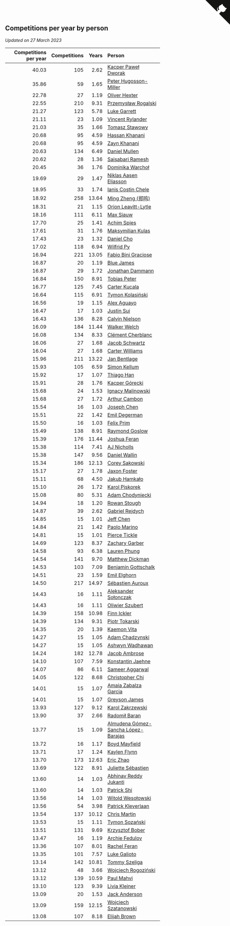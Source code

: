 ## Competitions per year by person

*Updated on 27 March 2023*

| Competitions per year | Competitions | Years | Person |
| ---: | ---: | ---: | :--- |
| 40.03 | 105 | 2.62 | [Kacper Paweł Dworak](https://www.worldcubeassociation.org/persons/2020DWOR01) |
| 35.86 | 59 | 1.65 | [Peter Hugosson-Miller](https://www.worldcubeassociation.org/persons/2021HUGO01) |
| 22.78 | 27 | 1.19 | [Oliver Hexter](https://www.worldcubeassociation.org/persons/2022HEXT01) |
| 22.55 | 210 | 9.31 | [Przemysław Rogalski](https://www.worldcubeassociation.org/persons/2013ROGA02) |
| 21.27 | 123 | 5.78 | [Luke Garrett](https://www.worldcubeassociation.org/persons/2017GARR05) |
| 21.11 | 23 | 1.09 | [Vincent Rylander](https://www.worldcubeassociation.org/persons/2022RYLA01) |
| 21.03 | 35 | 1.66 | [Tomasz Stawowy](https://www.worldcubeassociation.org/persons/2021STAW01) |
| 20.68 | 95 | 4.59 | [Hassan Khanani](https://www.worldcubeassociation.org/persons/2018KHAN26) |
| 20.68 | 95 | 4.59 | [Zayn Khanani](https://www.worldcubeassociation.org/persons/2018KHAN28) |
| 20.63 | 134 | 6.49 | [Daniel Mullen](https://www.worldcubeassociation.org/persons/2016MULL04) |
| 20.62 | 28 | 1.36 | [Saisabari Ramesh](https://www.worldcubeassociation.org/persons/2021RAME01) |
| 20.45 | 36 | 1.76 | [Dominika Warchoł](https://www.worldcubeassociation.org/persons/2021WARC01) |
| 19.69 | 29 | 1.47 | [Niklas Aasen Eliasson](https://www.worldcubeassociation.org/persons/2021ELIA01) |
| 18.95 | 33 | 1.74 | [Ianis Costin Chele](https://www.worldcubeassociation.org/persons/2021CHEL01) |
| 18.92 | 258 | 13.64 | [Ming Zheng (郑鸣)](https://www.worldcubeassociation.org/persons/2009ZHEN11) |
| 18.31 | 21 | 1.15 | [Orion Leavitt-Lytle](https://www.worldcubeassociation.org/persons/2022LEAV01) |
| 18.16 | 111 | 6.11 | [Max Siauw](https://www.worldcubeassociation.org/persons/2017SIAU02) |
| 17.70 | 25 | 1.41 | [Achim Spies](https://www.worldcubeassociation.org/persons/2021SPIE01) |
| 17.61 | 31 | 1.76 | [Maksymilian Kulas](https://www.worldcubeassociation.org/persons/2021KULA02) |
| 17.43 | 23 | 1.32 | [Daniel Cho](https://www.worldcubeassociation.org/persons/2021CHOD01) |
| 17.02 | 118 | 6.94 | [Wilfrid Py](https://www.worldcubeassociation.org/persons/2016PYWI01) |
| 16.94 | 221 | 13.05 | [Fabio Bini Graciose](https://www.worldcubeassociation.org/persons/2010GRAC02) |
| 16.87 | 20 | 1.19 | [Blue James](https://www.worldcubeassociation.org/persons/2022JAME01) |
| 16.87 | 29 | 1.72 | [Jonathan Dammann](https://www.worldcubeassociation.org/persons/2021DAMM01) |
| 16.84 | 150 | 8.91 | [Tobias Peter](https://www.worldcubeassociation.org/persons/2014PETE03) |
| 16.77 | 125 | 7.45 | [Carter Kucala](https://www.worldcubeassociation.org/persons/2015KUCA01) |
| 16.64 | 115 | 6.91 | [Tymon Kolasiński](https://www.worldcubeassociation.org/persons/2016KOLA02) |
| 16.56 | 19 | 1.15 | [Alex Aguayo](https://www.worldcubeassociation.org/persons/2022AGUA01) |
| 16.47 | 17 | 1.03 | [Justin Sui](https://www.worldcubeassociation.org/persons/2022SUIJ01) |
| 16.43 | 136 | 8.28 | [Calvin Nielson](https://www.worldcubeassociation.org/persons/2014NIEL03) |
| 16.09 | 184 | 11.44 | [Walker Welch](https://www.worldcubeassociation.org/persons/2011WELC01) |
| 16.08 | 134 | 8.33 | [Clément Cherblanc](https://www.worldcubeassociation.org/persons/2014CHER05) |
| 16.06 | 27 | 1.68 | [Jacob Schwartz](https://www.worldcubeassociation.org/persons/2021SCHW01) |
| 16.04 | 27 | 1.68 | [Carter Williams](https://www.worldcubeassociation.org/persons/2021WILL06) |
| 15.96 | 211 | 13.22 | [Jan Bentlage](https://www.worldcubeassociation.org/persons/2010BENT01) |
| 15.93 | 105 | 6.59 | [Simon Kellum](https://www.worldcubeassociation.org/persons/2016KELL12) |
| 15.92 | 17 | 1.07 | [Thiago Han](https://www.worldcubeassociation.org/persons/2022HANT01) |
| 15.91 | 28 | 1.76 | [Kacper Górecki](https://www.worldcubeassociation.org/persons/2021GORE01) |
| 15.68 | 24 | 1.53 | [Ignacy Malinowski](https://www.worldcubeassociation.org/persons/2021MALI02) |
| 15.68 | 27 | 1.72 | [Arthur Cambon](https://www.worldcubeassociation.org/persons/2021CAMB01) |
| 15.54 | 16 | 1.03 | [Joseph Chen](https://www.worldcubeassociation.org/persons/2022CHEN16) |
| 15.51 | 22 | 1.42 | [Emil Degerman](https://www.worldcubeassociation.org/persons/2021DEGE01) |
| 15.50 | 16 | 1.03 | [Felix Prim](https://www.worldcubeassociation.org/persons/2022PRIM01) |
| 15.49 | 138 | 8.91 | [Raymond Goslow](https://www.worldcubeassociation.org/persons/2014GOSL01) |
| 15.39 | 176 | 11.44 | [Joshua Feran](https://www.worldcubeassociation.org/persons/2011FERA01) |
| 15.38 | 114 | 7.41 | [AJ Nicholls](https://www.worldcubeassociation.org/persons/2015NICH04) |
| 15.38 | 147 | 9.56 | [Daniel Wallin](https://www.worldcubeassociation.org/persons/2013WALL03) |
| 15.34 | 186 | 12.13 | [Corey Sakowski](https://www.worldcubeassociation.org/persons/2011SAKO01) |
| 15.17 | 27 | 1.78 | [Jaxon Foster](https://www.worldcubeassociation.org/persons/2021FOST01) |
| 15.11 | 68 | 4.50 | [Jakub Hamkało](https://www.worldcubeassociation.org/persons/2018HAMK01) |
| 15.10 | 26 | 1.72 | [Karol Piskorek](https://www.worldcubeassociation.org/persons/2021PISK01) |
| 15.08 | 80 | 5.31 | [Adam Chodyniecki](https://www.worldcubeassociation.org/persons/2017CHOD02) |
| 14.94 | 18 | 1.20 | [Rowan Stough](https://www.worldcubeassociation.org/persons/2022STOU01) |
| 14.87 | 39 | 2.62 | [Gabriel Rejdych](https://www.worldcubeassociation.org/persons/2020REJD01) |
| 14.85 | 15 | 1.01 | [Jeff Chen](https://www.worldcubeassociation.org/persons/2022CHEN19) |
| 14.84 | 21 | 1.42 | [Paolo Marino](https://www.worldcubeassociation.org/persons/2021MARI04) |
| 14.81 | 15 | 1.01 | [Pierce Tickle](https://www.worldcubeassociation.org/persons/2022TICK01) |
| 14.69 | 123 | 8.37 | [Zachary Garber](https://www.worldcubeassociation.org/persons/2014GARB01) |
| 14.58 | 93 | 6.38 | [Lauren Phung](https://www.worldcubeassociation.org/persons/2016PHUN02) |
| 14.54 | 141 | 9.70 | [Matthew Dickman](https://www.worldcubeassociation.org/persons/2013DICK01) |
| 14.53 | 103 | 7.09 | [Benjamin Gottschalk](https://www.worldcubeassociation.org/persons/2016GOTT01) |
| 14.51 | 23 | 1.59 | [Emil Elghorn](https://www.worldcubeassociation.org/persons/2021ELGH01) |
| 14.50 | 217 | 14.97 | [Sébastien Auroux](https://www.worldcubeassociation.org/persons/2008AURO01) |
| 14.43 | 16 | 1.11 | [Aleksander Sołonczak](https://www.worldcubeassociation.org/persons/2022SOLO01) |
| 14.43 | 16 | 1.11 | [Oliwier Szubert](https://www.worldcubeassociation.org/persons/2022SZUB01) |
| 14.39 | 158 | 10.98 | [Finn Ickler](https://www.worldcubeassociation.org/persons/2012ICKL01) |
| 14.39 | 134 | 9.31 | [Piotr Tokarski](https://www.worldcubeassociation.org/persons/2013TOKA01) |
| 14.35 | 20 | 1.39 | [Kaemon Vita](https://www.worldcubeassociation.org/persons/2021VITA01) |
| 14.27 | 15 | 1.05 | [Adam Chadzynski](https://www.worldcubeassociation.org/persons/2022CHAD02) |
| 14.27 | 15 | 1.05 | [Ashwyn Wadhawan](https://www.worldcubeassociation.org/persons/2022WADH02) |
| 14.24 | 182 | 12.78 | [Jacob Ambrose](https://www.worldcubeassociation.org/persons/2010AMBR01) |
| 14.10 | 107 | 7.59 | [Konstantin Jaehne](https://www.worldcubeassociation.org/persons/2015JAEH01) |
| 14.07 | 86 | 6.11 | [Sameer Aggarwal](https://www.worldcubeassociation.org/persons/2017AGGA01) |
| 14.05 | 122 | 8.68 | [Christopher Chi](https://www.worldcubeassociation.org/persons/2014CHIC01) |
| 14.01 | 15 | 1.07 | [Amaia Zabalza Garcia](https://www.worldcubeassociation.org/persons/2022GARC03) |
| 14.01 | 15 | 1.07 | [Greyson James](https://www.worldcubeassociation.org/persons/2022JAME02) |
| 13.93 | 127 | 9.12 | [Karol Zakrzewski](https://www.worldcubeassociation.org/persons/2014ZAKR01) |
| 13.90 | 37 | 2.66 | [Radomił Baran](https://www.worldcubeassociation.org/persons/2020BARA02) |
| 13.77 | 15 | 1.09 | [Almudena Gómez-Sancha López-Barajas](https://www.worldcubeassociation.org/persons/2022GOME03) |
| 13.72 | 16 | 1.17 | [Boyd Mayfield](https://www.worldcubeassociation.org/persons/2022MAYF01) |
| 13.71 | 17 | 1.24 | [Kaylen Flynn](https://www.worldcubeassociation.org/persons/2022FLYN01) |
| 13.70 | 173 | 12.63 | [Eric Zhao](https://www.worldcubeassociation.org/persons/2010ZHAO19) |
| 13.69 | 122 | 8.91 | [Juliette Sébastien](https://www.worldcubeassociation.org/persons/2014SEBA01) |
| 13.60 | 14 | 1.03 | [Abhinav Reddy Jukanti](https://www.worldcubeassociation.org/persons/2022JUKA01) |
| 13.60 | 14 | 1.03 | [Patrick Shi](https://www.worldcubeassociation.org/persons/2022SHIP01) |
| 13.56 | 14 | 1.03 | [Witold Wesołowski](https://www.worldcubeassociation.org/persons/2022WESO01) |
| 13.56 | 54 | 3.98 | [Patrick Kleverlaan](https://www.worldcubeassociation.org/persons/2019KLEV01) |
| 13.54 | 137 | 10.12 | [Chris Martin](https://www.worldcubeassociation.org/persons/2013MART03) |
| 13.53 | 15 | 1.11 | [Tymon Sozański](https://www.worldcubeassociation.org/persons/2022SOZA01) |
| 13.51 | 131 | 9.69 | [Krzysztof Bober](https://www.worldcubeassociation.org/persons/2013BOBE01) |
| 13.47 | 16 | 1.19 | [Archie Fedulov](https://www.worldcubeassociation.org/persons/2022FEDU01) |
| 13.36 | 107 | 8.01 | [Rachel Feran](https://www.worldcubeassociation.org/persons/2015FERA01) |
| 13.35 | 101 | 7.57 | [Luke Galioto](https://www.worldcubeassociation.org/persons/2015GALI02) |
| 13.14 | 142 | 10.81 | [Tommy Szeliga](https://www.worldcubeassociation.org/persons/2012SZEL01) |
| 13.12 | 48 | 3.66 | [Wojciech Rogoziński](https://www.worldcubeassociation.org/persons/2019ROGO04) |
| 13.12 | 139 | 10.59 | [Paul Mahvi](https://www.worldcubeassociation.org/persons/2012MAHV01) |
| 13.10 | 123 | 9.39 | [Livia Kleiner](https://www.worldcubeassociation.org/persons/2013KLEI03) |
| 13.09 | 20 | 1.53 | [Jack Anderson](https://www.worldcubeassociation.org/persons/2021ANDE05) |
| 13.09 | 159 | 12.15 | [Wojciech Szatanowski](https://www.worldcubeassociation.org/persons/2011SZAT01) |
| 13.08 | 107 | 8.18 | [Elijah Brown](https://www.worldcubeassociation.org/persons/2015BROW03) |


<a href="https://github.com/jonatanklosko/wca_statistics" class="github-corner" aria-label="View source on Github"><svg width="80" height="80" viewBox="0 0 250 250" style="fill:#151513; color:#fff; position: absolute; top: 0; border: 0; right: 0;" aria-hidden="true"><path d="M0,0 L115,115 L130,115 L142,142 L250,250 L250,0 Z"></path><path d="M128.3,109.0 C113.8,99.7 119.0,89.6 119.0,89.6 C122.0,82.7 120.5,78.6 120.5,78.6 C119.2,72.0 123.4,76.3 123.4,76.3 C127.3,80.9 125.5,87.3 125.5,87.3 C122.9,97.6 130.6,101.9 134.4,103.2" fill="currentColor" style="transform-origin: 130px 106px;" class="octo-arm"></path><path d="M115.0,115.0 C114.9,115.1 118.7,116.5 119.8,115.4 L133.7,101.6 C136.9,99.2 139.9,98.4 142.2,98.6 C133.8,88.0 127.5,74.4 143.8,58.0 C148.5,53.4 154.0,51.2 159.7,51.0 C160.3,49.4 163.2,43.6 171.4,40.1 C171.4,40.1 176.1,42.5 178.8,56.2 C183.1,58.6 187.2,61.8 190.9,65.4 C194.5,69.0 197.7,73.2 200.1,77.6 C213.8,80.2 216.3,84.9 216.3,84.9 C212.7,93.1 206.9,96.0 205.4,96.6 C205.1,102.4 203.0,107.8 198.3,112.5 C181.9,128.9 168.3,122.5 157.7,114.1 C157.9,116.9 156.7,120.9 152.7,124.9 L141.0,136.5 C139.8,137.7 141.6,141.9 141.8,141.8 Z" fill="currentColor" class="octo-body"></path></svg></a><style>.github-corner:hover .octo-arm{animation:octocat-wave 560ms ease-in-out}@keyframes octocat-wave{0%,100%{transform:rotate(0)}20%,60%{transform:rotate(-25deg)}40%,80%{transform:rotate(10deg)}}@media (max-width:500px){.github-corner:hover .octo-arm{animation:none}.github-corner .octo-arm{animation:octocat-wave 560ms ease-in-out}}</style>
